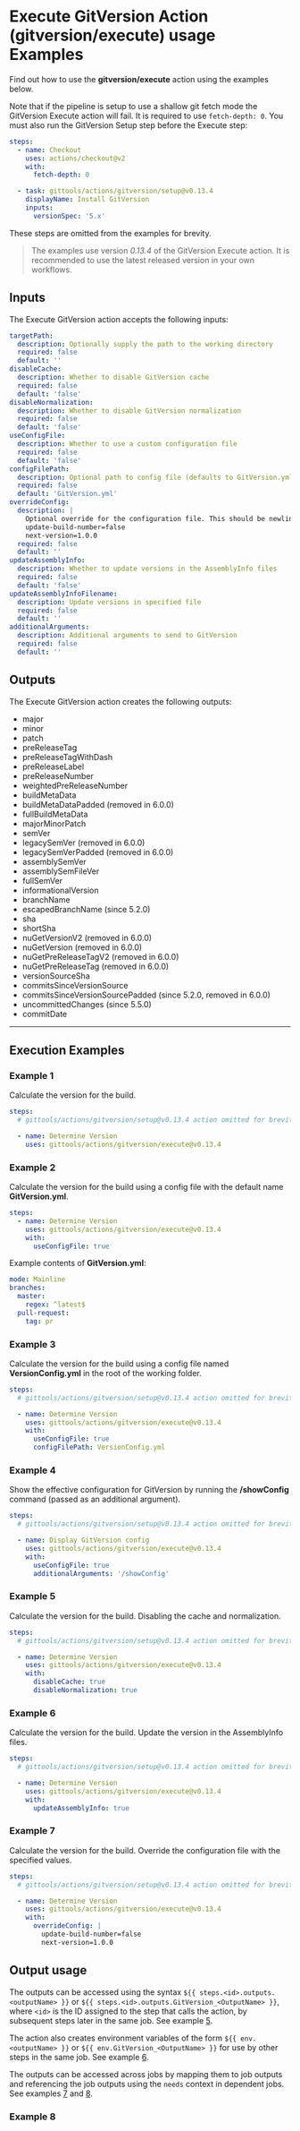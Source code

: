 # Execute GitVersion Action (gitversion/execute) usage Examples

Find out how to use the **gitversion/execute** action using the examples below.

Note that if the pipeline is setup to use a shallow git fetch mode the GitVersion Execute action will fail. It is required to use `fetch-depth: 0`.
You must also run the GitVersion Setup step before the Execute step:

```yaml
steps:
  - name: Checkout
    uses: actions/checkout@v2
    with:
      fetch-depth: 0

  - task: gittools/actions/gitversion/setup@v0.13.4
    displayName: Install GitVersion
    inputs:
      versionSpec: '5.x'
```

These steps are omitted from the examples for brevity.

> The examples use version _0.13.4_ of the GitVersion Execute action.  It is recommended to use the latest released version in your own workflows.

## Inputs

The Execute GitVersion action accepts the following inputs:

```yaml
targetPath:
  description: Optionally supply the path to the working directory
  required: false
  default: ''
disableCache:
  description: Whether to disable GitVersion cache
  required: false
  default: 'false'
disableNormalization:
  description: Whether to disable GitVersion normalization
  required: false
  default: 'false'
useConfigFile:
  description: Whether to use a custom configuration file
  required: false
  default: 'false'
configFilePath:
  description: Optional path to config file (defaults to GitVersion.yml)
  required: false
  default: 'GitVersion.yml'
overrideConfig:
  description: |
    Optional override for the configuration file. This should be newline-separated key-value pairs, e.g.:
    update-build-number=false
    next-version=1.0.0
  required: false
  default: ''
updateAssemblyInfo:
  description: Whether to update versions in the AssemblyInfo files
  required: false
  default: 'false'
updateAssemblyInfoFilename:
  description: Update versions in specified file
  required: false
  default: ''
additionalArguments:
  description: Additional arguments to send to GitVersion
  required: false
  default: ''
```

## Outputs

The Execute GitVersion action creates the following outputs:

- major
- minor
- patch
- preReleaseTag
- preReleaseTagWithDash
- preReleaseLabel
- preReleaseNumber
- weightedPreReleaseNumber
- buildMetaData
- buildMetaDataPadded (removed in 6.0.0)
- fullBuildMetaData
- majorMinorPatch
- semVer
- legacySemVer (removed in 6.0.0)
- legacySemVerPadded (removed in 6.0.0)
- assemblySemVer
- assemblySemFileVer
- fullSemVer
- informationalVersion
- branchName
- escapedBranchName (since 5.2.0)
- sha
- shortSha
- nuGetVersionV2 (removed in 6.0.0)
- nuGetVersion (removed in 6.0.0)
- nuGetPreReleaseTagV2 (removed in 6.0.0)
- nuGetPreReleaseTag (removed in 6.0.0)
- versionSourceSha
- commitsSinceVersionSource
- commitsSinceVersionSourcePadded (since 5.2.0, removed in 6.0.0)
- uncommittedChanges (since 5.5.0)
- commitDate
---

## Execution Examples

### Example 1

Calculate the version for the build.

```yaml
steps:
  # gittools/actions/gitversion/setup@v0.13.4 action omitted for brevity.

  - name: Determine Version
    uses: gittools/actions/gitversion/execute@v0.13.4
```

### Example 2

Calculate the version for the build using a config file with the default name **GitVersion.yml**.

```yaml
steps:
  - name: Determine Version
    uses: gittools/actions/gitversion/execute@v0.13.4
    with:
      useConfigFile: true
```

Example contents of **GitVersion.yml**:

```yaml
mode: Mainline
branches:
  master:
    regex: ^latest$
  pull-request:
    tag: pr
```

### Example 3

Calculate the version for the build using a config file named **VersionConfig.yml** in the root of the working folder.

```yaml
steps:
  # gittools/actions/gitversion/setup@v0.13.4 action omitted for brevity.

  - name: Determine Version
    uses: gittools/actions/gitversion/execute@v0.13.4
    with:
      useConfigFile: true
      configFilePath: VersionConfig.yml
```

### Example 4

Show the effective configuration for GitVersion by running the **/showConfig** command (passed as an additional argument).

```yaml
steps:
  # gittools/actions/gitversion/setup@v0.13.4 action omitted for brevity.

  - name: Display GitVersion config
    uses: gittools/actions/gitversion/execute@v0.13.4
    with:
      useConfigFile: true
      additionalArguments: '/showConfig'
```

### Example 5

Calculate the version for the build. Disabling the cache and normalization.

```yaml
steps:
  # gittools/actions/gitversion/setup@v0.13.4 action omitted for brevity.

  - name: Determine Version
    uses: gittools/actions/gitversion/execute@v0.13.4
    with:
      disableCache: true
      disableNormalization: true
```

### Example 6

Calculate the version for the build. Update the version in the AssemblyInfo files.

```yaml
steps:
  # gittools/actions/gitversion/setup@v0.13.4 action omitted for brevity.

  - name: Determine Version
    uses: gittools/actions/gitversion/execute@v0.13.4
    with:
      updateAssemblyInfo: true
```

### Example 7

Calculate the version for the build. Override the configuration file with the specified values.

```yaml
steps:
  # gittools/actions/gitversion/setup@v0.13.4 action omitted for brevity.

  - name: Determine Version
    uses: gittools/actions/gitversion/execute@v0.13.4
    with:
      overrideConfig: |
        update-build-number=false
        next-version=1.0.0
```

## Output usage

The outputs can be accessed using the syntax `${{ steps.<id>.outputs.<outputName> }}` or `${{ steps.<id>.outputs.GitVersion_<OutputName> }}`, where `<id>` is the ID assigned to the step that calls the action, by subsequent steps later in the same job.  See example [5](#example-5).

The action also creates environment variables of the form `${{ env.<outputName> }}` or `${{ env.GitVersion_<OutputName> }}` for use by other steps in the same job.  See example [6](#example-6).

The outputs can be accessed across jobs by mapping them to job outputs and referencing the job outputs using the `needs` context in dependent jobs.  See examples [7](#example-7) and [8](#example-8).

### Example 8
